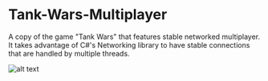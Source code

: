 # Tank-Wars-Multiplayer
A copy of the game "Tank Wars" that features stable networked multiplayer. It takes advantage of C#'s Networking library to have stable connections that are handled by multiple threads.  

![alt text](https://github.com/diegoandino/Tank-Wars-Multiplayer/main/readme-assets/tank-wars.JPG)
